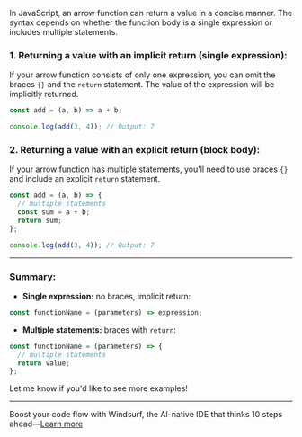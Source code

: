 In JavaScript, an arrow function can return a value in a concise manner. The syntax depends on whether the function body is a single expression or includes multiple statements.

### 1. Returning a value with an **implicit return** (single expression):

If your arrow function consists of only one expression, you can omit the braces `{}` and the `return` statement. The value of the expression will be implicitly returned.

```javascript
const add = (a, b) => a + b;

console.log(add(3, 4)); // Output: 7
```

### 2. Returning a value with an **explicit return** (block body):

If your arrow function has multiple statements, you'll need to use braces `{}` and include an explicit `return` statement.

```javascript
const add = (a, b) => {
  // multiple statements
  const sum = a + b;
  return sum;
};

console.log(add(3, 4)); // Output: 7
```

---

### Summary:

- **Single expression:** no braces, implicit return:

```javascript
const functionName = (parameters) => expression;
```

- **Multiple statements:** braces with `return`:

```javascript
const functionName = (parameters) => {
  // multiple statements
  return value;
};
```

Let me know if you'd like to see more examples!

---
Boost your code flow with Windsurf, the AI-native IDE that thinks 10 steps ahead—[Learn more](https://pollinations.ai/redirect/windsurf)